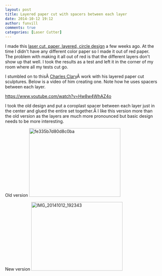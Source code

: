 ```yaml
---
layout: post
title: Layered paper cut with spacers between each layer
date: 2014-10-12 19:12
author: funvill
comments: true
categories: [Laser Cutter]
---
```

I made this <a href="http://www.abluestar.com/blog/laser-cut-layered-circles/">laser cut, paper, layered, circle design</a> a few weeks ago. At the time I didn't have any different color paper so I made it out of red paper. The problem with making it all out of red is that the different layers don't show up that well. I took the results as a test and left it in the corner of my room where all my tests cut go.

I stumbled on to thisÂ <a href="http://charlesclary.wordpress.com/">Charles Clary</a>Â work with his layered paper cut sculptures. Below is a video of him creating one. Note how he uses spacers between each layer.

https://www.youtube.com/watch?v=Hw8w4WhAZ4o

I took the old design and put a coroplast spacer between each layer just in the center and glued the entire set together.Â I like this version more than the old version as the layers are much more pronounced but basic design needs to be more interesting.

Old version
<img class="alignnone size-medium wp-image-4031" src="http://www.abluestar.com/blog/wp-content/uploads/2014/10/fe335b7d80d8c0ba-300x225.jpg" alt="fe335b7d80d8c0ba" width="300" height="225" />

New version
<a href="http://www.abluestar.com/blog/wp-content/uploads/2014/10/IMG_20141012_192343.jpg"><img class="alignnone size-medium wp-image-4042" src="http://www.abluestar.com/blog/wp-content/uploads/2014/10/IMG_20141012_192343-300x225.jpg" alt="IMG_20141012_192343" width="300" height="225" /></a>

&nbsp;

&nbsp;

&nbsp;

